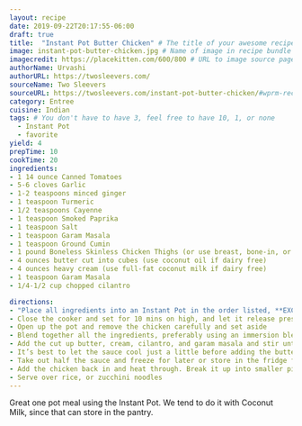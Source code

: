 ```yaml
---
layout: recipe
date: 2019-09-22T20:17:55-06:00
draft: true    
title:  "Instant Pot Butter Chicken" # The title of your awesome recipe
image: instant-pot-butter-chicken.jpg # Name of image in recipe bundle
imagecredit: https://placekitten.com/600/800 # URL to image source page, website, or creator
authorName: Urvashi
authorURL: https://twosleevers.com/
sourceName: Two Sleevers
sourceURL: https://twosleevers.com/instant-pot-butter-chicken/#wprm-recipe-container-5002
category: Entree
cuisine: Indian
tags: # You don't have to have 3, feel free to have 10, 1, or none
  - Instant Pot
  - favorite
yield: 4
prepTime: 10
cookTime: 20
ingredients:
- 1 14 ounce Canned Tomatoes
- 5-6 cloves Garlic
- 1-2 teaspoons minced ginger
- 1 teaspoon Turmeric
- 1/2 teaspoons Cayenne
- 1 teaspoon Smoked Paprika
- 1 teaspoon Salt
- 1 teaspoon Garam Masala
- 1 teaspoon Ground Cumin
- 1 pound Boneless Skinless Chicken Thighs (or use breast, bone-in, or whatever works for you. If frozen, add 1-2 minutes to total time)
- 4 ounces butter cut into cubes (use coconut oil if dairy free)
- 4 ounces heavy cream (use full-fat coconut milk if dairy free)
- 1 teaspoon Garam Masala
- 1/4-1/2 cup chopped cilantro

directions:
- "Place all ingredients into an Instant Pot in the order listed, **EXCEPT** for the final four: butter, cream, 1 teaspoon of the garam masala, and cilantro. Mix the sauce well before you place the chicken on top of the sauce. If it’s frozen, push it into the sauce a bit so it defrosts better"
- Close the cooker and set for 10 mins on high, and let it release pressure naturally for 10 minutes. After that, release all remaining pressure. 
- Open up the pot and remove the chicken carefully and set aside
- Blend together all the ingredients, preferably using an immersion blender
- Add the cut up butter, cream, cilantro, and garam masala and stir until well incorporated.
- It’s best to let the sauce cool just a little before adding the butter and the cream. Adding it into the boiling sauce will make your sauce very thin. If that happens, just put it in the fridge for a little and let it thicken up. It should be thick enough to coat the back of a spoon
- Take out half the sauce and freeze for later or store in the fridge for 2-3 days
- Add the chicken back in and heat through. Break it up into smaller pieces if you need but don’t shred it.
- Serve over rice, or zucchini noodles
---
```


Great one pot meal using the Instant Pot. We tend to do it with Coconut Milk, since that can store in the pantry.